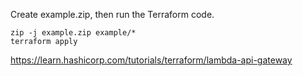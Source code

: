 
Create example.zip, then run the Terraform code. 

```
zip -j example.zip example/*
terraform apply
```


https://learn.hashicorp.com/tutorials/terraform/lambda-api-gateway